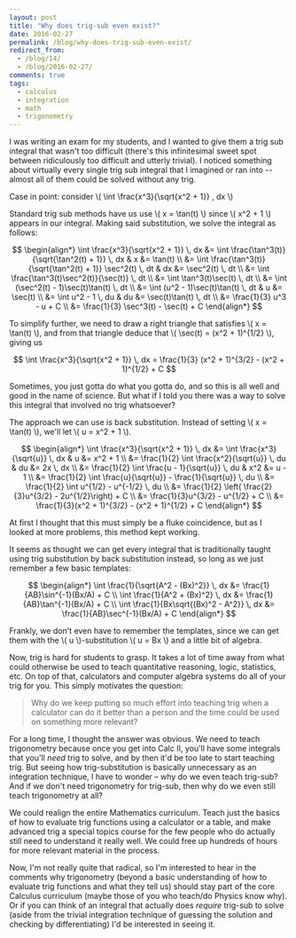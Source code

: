 ```yaml
---
layout: post
title: "Why does trig-sub even exist?"
date: 2016-02-27
permalink: /blog/why-does-trig-sub-even-exist/
redirect_from: 
  - /blog/14/
  - /blog/2016-02-27/
comments: true
tags:
  - calculus
  - integration
  - math
  - trigonometry
---
```


I was writing an exam for my students, and I wanted to give them a trig sub integral that wasn't too difficult (there's this infinitesimal sweet spot between ridiculously too difficult and utterly trivial).
I noticed something about virtually every single trig sub integral that I imagined or ran into -- almost all of them could be solved without any trig.

Case in point: consider \\( \int \frac{x^3}{\sqrt{x^2 + 1}} \, dx \\)

<!--break-->

Standard trig sub methods have us use \\( x = \tan(t) \\) since \\( x^2 + 1 \\) appears in our integral.
Making said substitution, we solve the integral as follows:

$$
\begin{align*}
  \int \frac{x^3}{\sqrt{x^2 + 1}} \, dx
  &= \int \frac{\tan^3(t)}{\sqrt{\tan^2(t) + 1}} \, dx
  & x &= \tan(t)
  \\ &= \int \frac{\tan^3(t)}{\sqrt{\tan^2(t) + 1}} \sec^2(t) \, dt
  & dx &= \sec^2(t) \, dt
  \\ &= \int \frac{\tan^3(t)\sec^2(t)}{\sec(t)} \, dt
  \\ &= \int \tan^3(t)\sec(t) \, dt
  \\ &= \int (\sec^2(t) - 1)\sec(t)\tan(t) \, dt
  \\ &= \int (u^2 - 1)\sec(t)\tan(t) \, dt
  & u &= \sec(t)
  \\ &= \int u^2 - 1 \, du
  & du &= \sec(t)\tan(t) \, dt
  \\ &= \frac{1}{3} u^3 - u + C
  \\ &= \frac{1}{3} \sec^3(t) - \sec(t) + C
\end{align*}
$$

To simplify further, we need to draw a right triangle that satisfies \\( x = \tan(t) \\), and from that triangle deduce that \\( \sec(t) = (x^2 + 1)^{1/2} \\), giving us

$$
  \int \frac{x^3}{\sqrt{x^2 + 1}} \, dx
  = \frac{1}{3} (x^2 + 1)^{3/2} - (x^2 + 1)^{1/2} + C
$$

Sometimes, you just gotta do what you gotta do, and so this is all well and good in the name of science.
But what if I told you there was a way to solve this integral that involved no trig whatsoever?

The approach we can use is back substitution.
Instead of setting \\( x = \tan(t) \\), we'll let \\( u = x^2 + 1 \\).

$$
\begin{align*}
  \int \frac{x^3}{\sqrt{x^2 + 1}} \, dx
  &= \int \frac{x^3}{\sqrt{u}} \, dx
  & u &= x^2 + 1
  \\
  &= \frac{1}{2} \int \frac{x^2}{\sqrt{u}} \, du
  & du &= 2x \, dx
  \\
  &= \frac{1}{2} \int \frac{u - 1}{\sqrt{u}} \, du
  & x^2 &= u - 1
  \\
  &= \frac{1}{2} \int \frac{u}{\sqrt{u}} - \frac{1}{\sqrt{u}} \, du
  \\
  &= \frac{1}{2} \int u^{1/2} - u^{-1/2} \, du
  \\
  &= \frac{1}{2} \left( \frac{2}{3}u^{3/2} - 2u^{1/2}\right) + C
  \\
  &= \frac{1}{3}u^{3/2} - u^{1/2} + C
  \\
  &= \frac{1}{3}(x^2 + 1)^{3/2} - (x^2 + 1)^{1/2} + C
\end{align*}
$$

At first I thought that this must simply be a fluke coincidence, but as I looked at more problems, this method kept working.

It seems as thought we can get every integral that is traditionally taught using trig substitution by back substitution instead, so long as we just remember a few basic templates:

$$
\begin{align*}
  \int \frac{1}{\sqrt{A^2 - (Bx)^2}} \, dx
  &= \frac{1}{AB}\sin^{-1}(Bx/A) + C
  \\
  \int \frac{1}{A^2 + (Bx)^2} \, dx
  &= \frac{1}{AB}\tan^{-1}(Bx/A) + C
  \\
  \int \frac{1}{Bx\sqrt{(Bx)^2 - A^2}} \, dx
  &= \frac{1}{AB}\sec^{-1}(Bx/A) + C
\end{align*}
$$

Frankly, we don't even have to remember the templates, since we can get them with the \\( u \\)-substitution \\( u = Bx \\) and a little bit of algebra.

Now, trig is hard for students to grasp.
It takes a lot of time away from what could otherwise be used to teach quantitative reasoning, logic, statistics, etc.
On top of that, calculators and computer algebra systems do all of your trig for you.
This simply motivates the question:

> Why do we keep putting so much effort into teaching trig when a calculator can do it better than a person and the time could be used on something more relevant?

For a long time, I thought the answer was obvious.
We need to teach trigonometry because once you get into Calc II, you'll have some integrals that you'll _need_ trig to solve, and by then it'd be too late to start teaching trig.
But seeing how trig-substitution is basically unnecessary as an integration technique, I have to wonder – why do we
even teach trig-sub?
And if we don't need trigonometry for trig-sub, then why do we even still teach trigonometry at all?

We could realign the entire Mathematics curriculum.
Teach just the basics of how to evaluate trig functions using a calculator or a table, and make advanced trig a special topics course for the few people who do actually still need to understand it really well.
We could free up hundreds of hours for more relevant material in the process.

Now, I'm not really quite that radical, so I'm interested to hear in the comments why trigonometry (beyond a basic understanding of how to evaluate trig functions and what they tell us) should stay part of the core Calculus curriculum (maybe those of you who teach/do Physics know why).
Or if you can think of an integral that actually does _require_ trig-sub to solve (aside from the trivial integration technique of guessing the solution and checking by differentiating) I'd be interested in seeing it.
